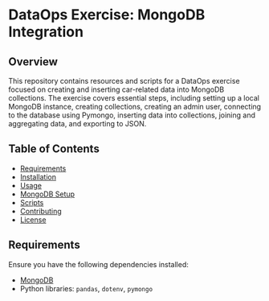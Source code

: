 # DataOps Exercise: MongoDB Integration

## Overview

This repository contains resources and scripts for a DataOps exercise focused on creating and inserting car-related data into MongoDB collections. The exercise covers essential steps, including setting up a local MongoDB instance, creating collections, creating an admin user, connecting to the database using Pymongo, inserting data into collections, joining and aggregating data, and exporting to JSON.

## Table of Contents

- [Requirements](#requirements)
- [Installation](#installation)
- [Usage](#usage)
- [MongoDB Setup](#mongodb-setup)
- [Scripts](#scripts)
- [Contributing](#contributing)
- [License](#license)

## Requirements

Ensure you have the following dependencies installed:

- [MongoDB](https://www.mongodb.com/try/download/community)
- Python libraries: `pandas`, `dotenv`, `pymongo`
